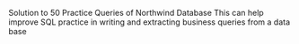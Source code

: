 Solution to 50 Practice Queries of Northwind Database 
This can help improve SQL practice in writing and extracting business queries from a data base  
